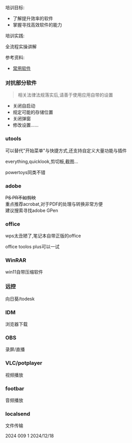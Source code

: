 培训目标:

* 了解提升效率的软件
* 掌握寻找高效软件的能力

培训实践:

全流程实操讲解

参考资料:

* [常用软件](https://www.bilibili.com/video/BV1tGkPYzErc/?spm_id_from=333.1387.homepage.video_card.click&vd_source=2499dec4a6dc444afbb1ff9583447bca)

### 对抗部分软件

> 相关法律法规落实后,请善于使用应用自带的设置

* 关闭自启动
* 规定可能的存储位置
* 关闭弹窗
* 修改设置......

### utools

可以替代"开始菜单"与快捷方式,还支持自定义大量功能与插件

everything,quicklook,剪切板,截图...

powertoys同类不错

### adobe

~~PS PR不如剪映~~  
重点推荐acrobat,对于PDF的处理与转换非常方便  
建议搜索寻找adobe GPen

### office

wps太丑陋了,笔记本自带正版的office

office toolos plus可以一试

### WinRAR

win11自带压缩软件

### 远控

向日葵/todesk

### IDM

浏览器下载

### OBS

录屏/直播

### VLC/potplayer

视频播放

### footbar

音频播放

### localsend

文件传输

2024 009 1 2024/12/18